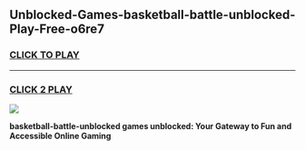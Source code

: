 
## Unblocked-Games-basketball-battle-unblocked-Play-Free-o6re7
<h3>
<a href="https://premium76.site?title=basketball-battle-unblocked&ref=10A">CLICK TO PLAY</a></h3>
<hr>

<h3>
<a href="https://premium76.site?title=basketball-battle-unblocked&ref=10A">CLICK 2 PLAY</a>
  
</h3>

<a href="https://premium76.site?title=basketball-battle-unblocked&ref=10A"><img src="https://clearcache.store/games.png"></a>


**basketball-battle-unblocked games unblocked: Your Gateway to Fun and Accessible Online Gaming**
